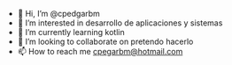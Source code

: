 - 👋 Hi, I’m @cpedgarbm
- 👀 I’m interested in desarrollo de aplicaciones y sistemas
- 🌱 I’m currently learning kotlin
- 💞️ I’m looking to collaborate on pretendo hacerlo 
- 📫 How to reach me cpegarbm@hotmail.com

<!---
cpedgarbm/cpedgarbm is a ✨ special ✨ repository because its `README.md` (this file) appears on your GitHub profile.
You can click the Preview link to take a look at your changes.
--->
